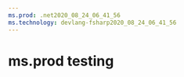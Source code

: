 ```yaml
---
ms.prod: .net2020_08_24_06_41_56
ms.technology: devlang-fsharp2020_08_24_06_41_56
---
```

 # ms.prod testing